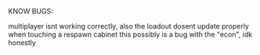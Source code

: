 KNOW BUGS:

  multiplayer isnt working correctly, also the loadout dosent update properly when touching a respawn cabinet
  this possibly is a bug with the "econ", idk honestly
